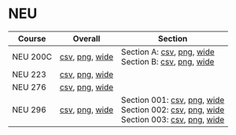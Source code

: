 # NEU

| Course | Overall | Section |
| ------ | ------- | ------- |
| NEU 200C | [csv](https://github.com/UCSD-Historical-Enrollment-Data/2025Spring/blob/main/overall/NEU%20200C.csv), [png](https://raw.githubusercontent.com/UCSD-Historical-Enrollment-Data/2025Spring/main/plot_overall/NEU%20200C.png), [wide](https://raw.githubusercontent.com/UCSD-Historical-Enrollment-Data/2025Spring/main/plot_overall_wide/NEU%20200C.png) | Section A: [csv](https://github.com/UCSD-Historical-Enrollment-Data/2025Spring/blob/main/section/NEU%20200C_A.csv), [png](https://raw.githubusercontent.com/UCSD-Historical-Enrollment-Data/2025Spring/main/plot_section/NEU%20200C_A.png), [wide](https://raw.githubusercontent.com/UCSD-Historical-Enrollment-Data/2025Spring/main/plot_section_wide/NEU%20200C_A.png)<br>Section B: [csv](https://github.com/UCSD-Historical-Enrollment-Data/2025Spring/blob/main/section/NEU%20200C_B.csv), [png](https://raw.githubusercontent.com/UCSD-Historical-Enrollment-Data/2025Spring/main/plot_section/NEU%20200C_B.png), [wide](https://raw.githubusercontent.com/UCSD-Historical-Enrollment-Data/2025Spring/main/plot_section_wide/NEU%20200C_B.png) |
| NEU 223 | [csv](https://github.com/UCSD-Historical-Enrollment-Data/2025Spring/blob/main/overall/NEU%20223.csv), [png](https://raw.githubusercontent.com/UCSD-Historical-Enrollment-Data/2025Spring/main/plot_overall/NEU%20223.png), [wide](https://raw.githubusercontent.com/UCSD-Historical-Enrollment-Data/2025Spring/main/plot_overall_wide/NEU%20223.png) |  |
| NEU 276 | [csv](https://github.com/UCSD-Historical-Enrollment-Data/2025Spring/blob/main/overall/NEU%20276.csv), [png](https://raw.githubusercontent.com/UCSD-Historical-Enrollment-Data/2025Spring/main/plot_overall/NEU%20276.png), [wide](https://raw.githubusercontent.com/UCSD-Historical-Enrollment-Data/2025Spring/main/plot_overall_wide/NEU%20276.png) |  |
| NEU 296 | [csv](https://github.com/UCSD-Historical-Enrollment-Data/2025Spring/blob/main/overall/NEU%20296.csv), [png](https://raw.githubusercontent.com/UCSD-Historical-Enrollment-Data/2025Spring/main/plot_overall/NEU%20296.png), [wide](https://raw.githubusercontent.com/UCSD-Historical-Enrollment-Data/2025Spring/main/plot_overall_wide/NEU%20296.png) | Section 001: [csv](https://github.com/UCSD-Historical-Enrollment-Data/2025Spring/blob/main/section/NEU%20296_001.csv), [png](https://raw.githubusercontent.com/UCSD-Historical-Enrollment-Data/2025Spring/main/plot_section/NEU%20296_001.png), [wide](https://raw.githubusercontent.com/UCSD-Historical-Enrollment-Data/2025Spring/main/plot_section_wide/NEU%20296_001.png)<br>Section 002: [csv](https://github.com/UCSD-Historical-Enrollment-Data/2025Spring/blob/main/section/NEU%20296_002.csv), [png](https://raw.githubusercontent.com/UCSD-Historical-Enrollment-Data/2025Spring/main/plot_section/NEU%20296_002.png), [wide](https://raw.githubusercontent.com/UCSD-Historical-Enrollment-Data/2025Spring/main/plot_section_wide/NEU%20296_002.png)<br>Section 003: [csv](https://github.com/UCSD-Historical-Enrollment-Data/2025Spring/blob/main/section/NEU%20296_003.csv), [png](https://raw.githubusercontent.com/UCSD-Historical-Enrollment-Data/2025Spring/main/plot_section/NEU%20296_003.png), [wide](https://raw.githubusercontent.com/UCSD-Historical-Enrollment-Data/2025Spring/main/plot_section_wide/NEU%20296_003.png) |
